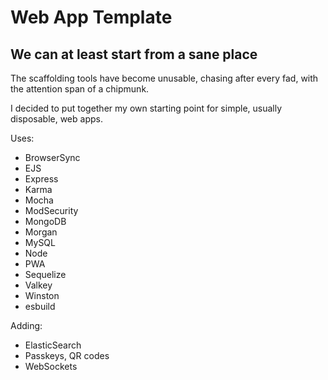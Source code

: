 Web App Template
================
## We can at least start from a sane place

The scaffolding tools have become unusable, chasing after every fad, with the attention span of a chipmunk.

I decided to put together my own starting point for simple, usually disposable, web apps.

Uses:
 - BrowserSync
 - EJS
 - Express
 - Karma
 - Mocha
 - ModSecurity
 - MongoDB
 - Morgan
 - MySQL
 - Node
 - PWA
 - Sequelize
 - Valkey
 - Winston
 - esbuild

Adding:
 - ElasticSearch
 - Passkeys, QR codes
 - WebSockets

